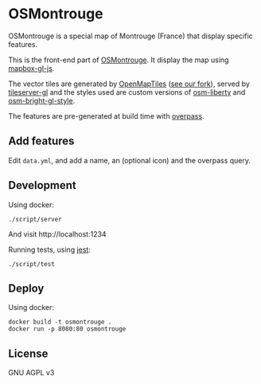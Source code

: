 # OSMontrouge

OSMontrouge is a special map of Montrouge (France) that display specific features.

This is the front-end part of [OSMontrouge][]. It display the map using [mapbox-gl-js][].

The vector tiles are generated by [OpenMapTiles][] ([see our fork][fork]), served by [tileserver-gl][] and the styles used are custom versions of [osm-liberty][] and [osm-bright-gl-style][].

The features are pre-generated at build time with [overpass][].

## Add features

Edit `data.yml`, and add a name, an (optional icon) and the overpass query.

## Development

Using docker:

    ./script/server

And visit http://localhost:1234

Running tests, using [jest][]:

    ./script/test

## Deploy

Using docker:

    docker build -t osmontrouge .
    docker run -p 8080:80 osmontrouge

## License

GNU AGPL v3

[OSMontrouge]: https://osmontrouge.fr
[mapbox-gl-js]: https://docs.mapbox.com/mapbox-gl-js/
[OpenMapTiles]: https://openmaptiles.org/
[fork]: https://github.com/osmontrouge/openmaptiles/tree/montrouge
[tileserver-gl]: https://github.com/klokantech/tileserver-gl
[overpass]: https://wiki.openstreetmap.org/wiki/Overpass_API
[osm-liberty]: https://github.com/osmontrouge/osm-liberty
[osm-bright-gl-style]: https://github.com/osmontrouge/osm-bright-gl-style
[jest]: https://jestjs.io/
